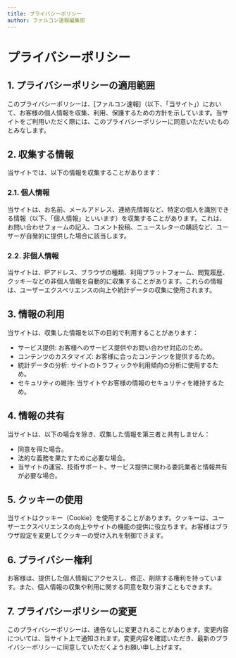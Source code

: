 ```yaml
---
title: プライバシーポリシー
author: ファルコン速報編集部
---
```


# プライバシーポリシー

## 1. プライバシーポリシーの適用範囲

このプライバシーポリシーは、[ファルコン速報]（以下、「当サイト」）において、お客様の個人情報を収集、利用、保護するための方針を示しています。当サイトをご利用いただく際には、このプライバシーポリシーに同意いただいたものとみなします。

## 2. 収集する情報

当サイトでは、以下の情報を収集することがあります：

### 2.1. 個人情報

当サイトは、お名前、メールアドレス、連絡先情報など、特定の個人を識別できる情報（以下、「個人情報」といいます）を収集することがあります。これは、お問い合わせフォームの記入、コメント投稿、ニュースレターの購読など、ユーザーが自発的に提供した場合に該当します。

### 2.2. 非個人情報

当サイトは、IPアドレス、ブラウザの種類、利用プラットフォーム、閲覧履歴、クッキーなどの非個人情報を自動的に収集することがあります。これらの情報は、ユーザーエクスペリエンスの向上や統計データの収集に使用されます。

## 3. 情報の利用

当サイトは、収集した情報を以下の目的で利用することがあります：

- サービス提供: お客様へのサービス提供やお問い合わせ対応のため。
- コンテンツのカスタマイズ: お客様に合ったコンテンツを提供するため。
- 統計データの分析: サイトのトラフィックや利用傾向の分析に使用するため。
- セキュリティの維持: 当サイトやお客様の情報のセキュリティを維持するため。

## 4. 情報の共有

当サイトは、以下の場合を除き、収集した情報を第三者と共有しません：

- 同意を得た場合。
- 法的な義務を果たすために必要な場合。
- 当サイトの運営、技術サポート、サービス提供に関わる委託業者と情報共有が必要な場合。

## 5. クッキーの使用

当サイトはクッキー（Cookie）を使用することがあります。クッキーは、ユーザーエクスペリエンスの向上やサイトの機能の提供に役立ちます。お客様はブラウザ設定を変更してクッキーの受け入れを制御できます。

## 6. プライバシー権利

お客様は、提供した個人情報にアクセスし、修正、削除する権利を持っています。また、個人情報の収集や利用に関する同意を取り消すこともできます。

## 7. プライバシーポリシーの変更

このプライバシーポリシーは、通告なしに変更されることがあります。変更内容については、当サイト上で通知されます。変更内容を確認いただき、最新のプライバシーポリシーに同意していただくようお願い申し上げます。


